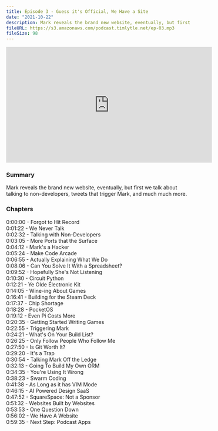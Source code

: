 ```yaml
---
title: Episode 3 - Guess it's Official, We Have a Site
date: "2021-10-22"
description: Mark reveals the brand new website, eventually, but first we talk about talking to non-developers, tweets that trigger Mark, and much much more.
fileURL: https://s3.amazonaws.com/podcast.timlytle.net/ep-03.mp3
fileSize: 98
---
```


<iframe width="560" height="315" src="https://www.youtube.com/embed/bgw1AwGgqb8" title="YouTube video player" frameborder="0" allow="accelerometer; autoplay; clipboard-write; encrypted-media; gyroscope; picture-in-picture" allowfullscreen></iframe>

### Summary
Mark reveals the brand new website, eventually, but first we talk about talking to non-developers, tweets that trigger Mark, and much much more.

### Chapters

0:00:00 - Forgot to Hit Record  
0:01:22 - We Never Talk  
0:02:32 - Talking with Non-Developers  
0:03:05 - More Ports that the Surface  
0:04:12 - Mark's a Hacker  
0:05:24 - Make Code Arcade  
0:06:55 - Actually Explaining What We Do  
0:08:06 - Can You Solve It With a Spreadsheet?  
0:09:52 - Hopefully She's Not Listening  
0:10:30 - Circuit Python  
0:12:21 - Ye Olde Electronic Kit  
0:14:05 - Wine-ing About Games  
0:16:41 - Building for the Steam Deck  
0:17:37 - Chip Shortage  
0:18:28 - PocketOS  
0:19:12 - Even Pi Costs More  
0:20:35 - Getting Started Writing Games  
0:22:55 - Triggering Mark  
0:24:21 - What's On Your Build List?  
0:26:25 - Only Follow People Who Follow Me  
0:27:50 - Is Git Worth It?  
0:29:20 - It's a Trap  
0:30:54 - Talking Mark Off the Ledge  
0:32:13 - Going To Build My Own ORM  
0:34:35 - You're Using It Wrong  
0:38:23 - Swarm Coding  
0:41:38 - As Long as it has VIM Mode  
0:46:15 - AI Powered Design SaaS  
0:47:52 - SquareSpace: Not a Sponsor  
0:51:32 - Websites Built by Websites  
0:53:53 - One Question Down  
0:56:02 - We Have A Website  
0:59:35 - Next Step: Podcast Apps  